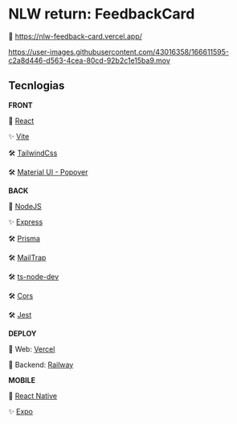 # NLW return: FeedbackCard

🔗 https://nlw-feedback-card.vercel.app/

https://user-images.githubusercontent.com/43016358/166611595-c2a8d446-d563-4cea-80cd-92b2c1e15ba9.mov

## Tecnlogias

**FRONT**

🚀 [React](https://pt-br.reactjs.org/)

✨ [Vite](https://vitejs.dev/)

🛠 [TailwindCss](https://tailwindcss.com/)

🛠 [Material UI - Popover](https://mui.com/pt/material-ui/react-popover/)

**BACK**

🚀 [NodeJS](https://nodejs.org/en/)

✨ [Express](https://expressjs.com/pt-br/)

🛠 [Prisma](https://www.prisma.io/)

🛠 [MailTrap](https://mailtrap.io/)

🛠 [ts-node-dev](https://github.com/wclr/ts-node-dev#readme)

🛠 [Cors](https://www.npmjs.com/package/cors)

🛠 [Jest](https://jestjs.io/pt-BR/)

**DEPLOY**

🚀 Web: [Vercel](https://vercel.com/)

🚀 Backend: [Railway](https://railway.app/)

**MOBILE**

🚀 [React Native](https://reactnative.dev)

✨ [Expo](https://expo.dev/)

